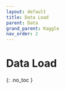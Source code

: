 ```yaml
---
layout: default
title: Data Load
parent: Data
grand_parent: Kaggle
nav_order: 2
---
```


# Data Load
{: .no_toc }

